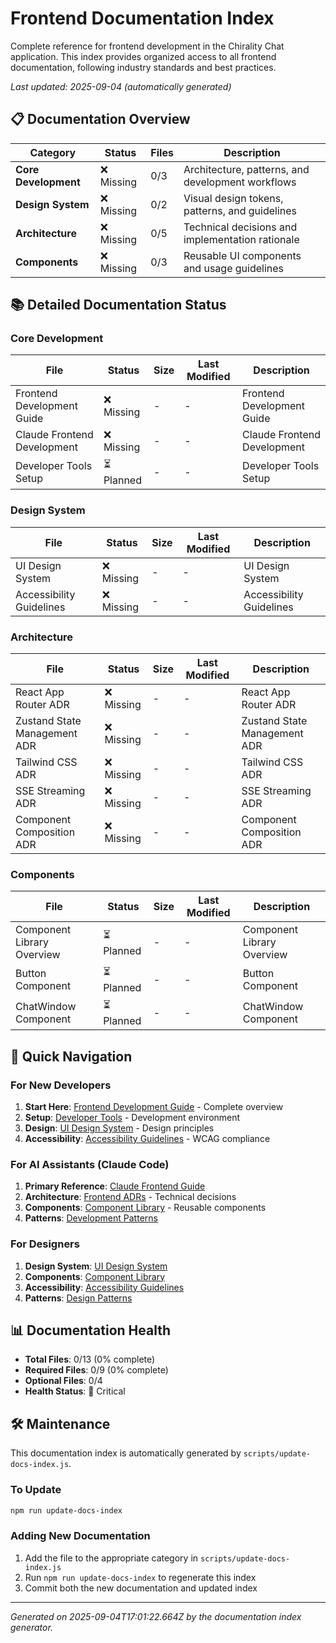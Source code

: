 # Frontend Documentation Index

Complete reference for frontend development in the Chirality Chat application. This index provides organized access to all frontend documentation, following industry standards and best practices.

*Last updated: 2025-09-04 (automatically generated)*

## 📋 Documentation Overview

| Category | Status | Files | Description |
|----------|---------|-------|-------------|
| **Core Development** | ❌ Missing | 0/3 | Architecture, patterns, and development workflows |
| **Design System** | ❌ Missing | 0/2 | Visual design tokens, patterns, and guidelines |
| **Architecture** | ❌ Missing | 0/5 | Technical decisions and implementation rationale |
| **Components** | ❌ Missing | 0/3 | Reusable UI components and usage guidelines |

## 📚 Detailed Documentation Status

### Core Development

| File | Status | Size | Last Modified | Description |
|------|---------|------|---------------|-------------|
| Frontend Development Guide | ❌ Missing | - | - | Frontend Development Guide |
| Claude Frontend Development | ❌ Missing | - | - | Claude Frontend Development |
| Developer Tools Setup | ⏳ Planned | - | - | Developer Tools Setup |

### Design System

| File | Status | Size | Last Modified | Description |
|------|---------|------|---------------|-------------|
| UI Design System | ❌ Missing | - | - | UI Design System |
| Accessibility Guidelines | ❌ Missing | - | - | Accessibility Guidelines |

### Architecture

| File | Status | Size | Last Modified | Description |
|------|---------|------|---------------|-------------|
| React App Router ADR | ❌ Missing | - | - | React App Router ADR |
| Zustand State Management ADR | ❌ Missing | - | - | Zustand State Management ADR |
| Tailwind CSS ADR | ❌ Missing | - | - | Tailwind CSS ADR |
| SSE Streaming ADR | ❌ Missing | - | - | SSE Streaming ADR |
| Component Composition ADR | ❌ Missing | - | - | Component Composition ADR |

### Components

| File | Status | Size | Last Modified | Description |
|------|---------|------|---------------|-------------|
| Component Library Overview | ⏳ Planned | - | - | Component Library Overview |
| Button Component | ⏳ Planned | - | - | Button Component |
| ChatWindow Component | ⏳ Planned | - | - | ChatWindow Component |

## 🔗 Quick Navigation

### For New Developers
1. **Start Here**: [Frontend Development Guide](../FRONTEND_DEVELOPMENT.md) - Complete overview
2. **Setup**: [Developer Tools](../DEVELOPER-TOOLS.md) - Development environment
3. **Design**: [UI Design System](../docs/UI_DESIGN_SYSTEM.md) - Design principles
4. **Accessibility**: [Accessibility Guidelines](../ACCESSIBILITY.md) - WCAG compliance

### For AI Assistants (Claude Code)
1. **Primary Reference**: [Claude Frontend Guide](../CLAUDE_FRONTEND.md)
2. **Architecture**: [Frontend ADRs](../docs/adr/frontend/) - Technical decisions
3. **Components**: [Component Library](../docs/components/) - Reusable components
4. **Patterns**: [Development Patterns](../FRONTEND_DEVELOPMENT.md#development-patterns)

### For Designers
1. **Design System**: [UI Design System](../docs/UI_DESIGN_SYSTEM.md)
2. **Components**: [Component Library](../docs/components/)
3. **Accessibility**: [Accessibility Guidelines](../ACCESSIBILITY.md)
4. **Patterns**: [Design Patterns](../docs/UI_DESIGN_SYSTEM.md#component-guidelines)

## 📊 Documentation Health

- **Total Files**: 0/13 (0% complete)
- **Required Files**: 0/9 (0% complete)
- **Optional Files**: 0/4
- **Health Status**: 🔴 Critical

## 🛠️ Maintenance

This documentation index is automatically generated by `scripts/update-docs-index.js`.

### To Update
```bash
npm run update-docs-index
```

### Adding New Documentation
1. Add the file to the appropriate category in `scripts/update-docs-index.js`
2. Run `npm run update-docs-index` to regenerate this index
3. Commit both the new documentation and updated index

---

*Generated on 2025-09-04T17:01:22.664Z by the documentation index generator.*
